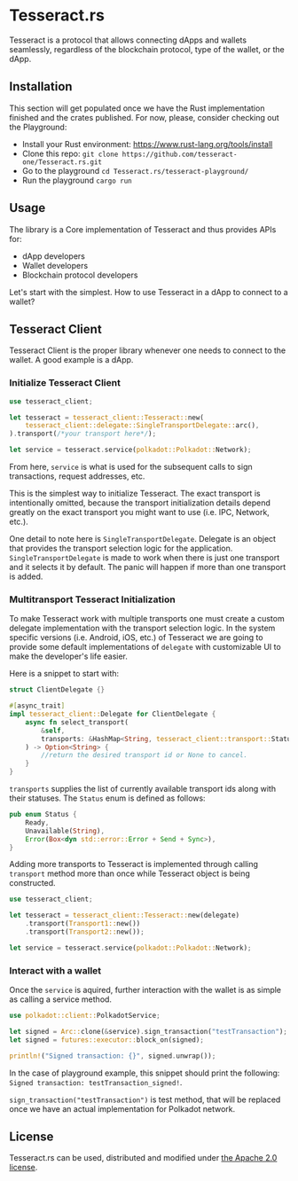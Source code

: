 # Tesseract.rs

Tesseract is a protocol that allows connecting dApps and wallets seamlessly, regardless of the blockchain protocol, type of the wallet, or the dApp.

## Installation

This section will get populated once we have the Rust implementation finished and the crates published. For now, please, consider checking out the Playground:
* Install your Rust environment: <https://www.rust-lang.org/tools/install>
* Clone this repo: `git clone https://github.com/tesseract-one/Tesseract.rs.git`
* Go to the playground `cd Tesseract.rs/tesseract-playground/`
* Run the playground `cargo run`

## Usage

The library is a Core implementation of Tesseract and thus provides APIs for:
* dApp developers
* Wallet developers
* Blockchain protocol developers

Let's start with the simplest. How to use Tesseract in a dApp to connect to a wallet?

## Tesseract Client

Tesseract Client is the proper library whenever one needs to connect to the wallet. A good example is a dApp.

### Initialize Tesseract Client

```rust
use tesseract_client;

let tesseract = tesseract_client::Tesseract::new(
	tesseract_client::delegate::SingleTransportDelegate::arc(),
).transport(/*your transport here*/);

let service = tesseract.service(polkadot::Polkadot::Network);
```

From here, `service` is what is used for the subsequent calls to sign transactions, request addresses, etc.

This is the simplest way to initialize Tesseract. The exact transport is intentionally omitted, because the transport initialization details depend greatly on the exact transport you might want to use (i.e. IPC, Network, etc.).

One detail to note here is `SingleTransportDelegate`. Delegate is an object that provides the transport selection logic for the application. `SingleTransportDelegate` is made to work when there is just one transport and it selects it by default. The panic will happen if more than one transport is added.

### Multitransport Tesseract Initialization

To make Tesseract work with multiple transports one must create a custom delegate implementation with the transport selection logic. In the system specific versions (i.e. Android, iOS, etc.) of Tesseract we are going to provide some default implementations of `delegate` with customizable UI to make the developer's life easier.

Here is a snippet to start with:
```rust
struct ClientDelegate {}

#[async_trait]
impl tesseract_client::Delegate for ClientDelegate {
    async fn select_transport(
        &self,
        transports: &HashMap<String, tesseract_client::transport::Status>,
    ) -> Option<String> {
		//return the desired transport id or None to cancel.
    }
}
```

`transports` supplies the list of currently available transport ids along with their statuses. The `Status` enum is defined as follows:

```rust
pub enum Status {
    Ready,
    Unavailable(String),
    Error(Box<dyn std::error::Error + Send + Sync>),
}
```

Adding more transports to Tesseract is implemented through calling `transport` method more than once while Tesseract object is being constructed.

```rust
use tesseract_client;

let tesseract = tesseract_client::Tesseract::new(delegate)
	.transport(Transport1::new())
	.transport(Transport2::new());

let service = tesseract.service(polkadot::Polkadot::Network);
```

### Interact with a wallet

Once the `service` is aquired, further interaction with the wallet is as simple as calling a service method.

```rust
use polkadot::client::PolkadotService;

let signed = Arc::clone(&service).sign_transaction("testTransaction");
let signed = futures::executor::block_on(signed);

println!("Signed transaction: {}", signed.unwrap());
```

In the case of playground example, this snippet should print the following:
`Signed transaction: testTransaction_signed!`.

`sign_transaction("testTransaction")` is test method, that will be replaced once we have an actual implementation for Polkadot network.

## License

Tesseract.rs can be used, distributed and modified under [the Apache 2.0 license](LICENSE).


